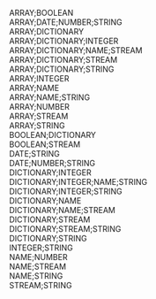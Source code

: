 ARRAY;BOOLEAN  
ARRAY;DATE;NUMBER;STRING  
ARRAY;DICTIONARY  
ARRAY;DICTIONARY;INTEGER  
ARRAY;DICTIONARY;NAME;STREAM  
ARRAY;DICTIONARY;STREAM  
ARRAY;DICTIONARY;STRING  
ARRAY;INTEGER  
ARRAY;NAME  
ARRAY;NAME;STRING  
ARRAY;NUMBER  
ARRAY;STREAM  
ARRAY;STRING  
BOOLEAN;DICTIONARY  
BOOLEAN;STREAM  
DATE;STRING  
DATE;NUMBER;STRING  
DICTIONARY;INTEGER  
DICTIONARY;INTEGER;NAME;STRING  
DICTIONARY;INTEGER;STRING  
DICTIONARY;NAME  
DICTIONARY;NAME;STREAM  
DICTIONARY;STREAM  
DICTIONARY;STREAM;STRING  
DICTIONARY;STRING  
INTEGER;STRING  
NAME;NUMBER  
NAME;STREAM  
NAME;STRING  
STREAM;STRING  
